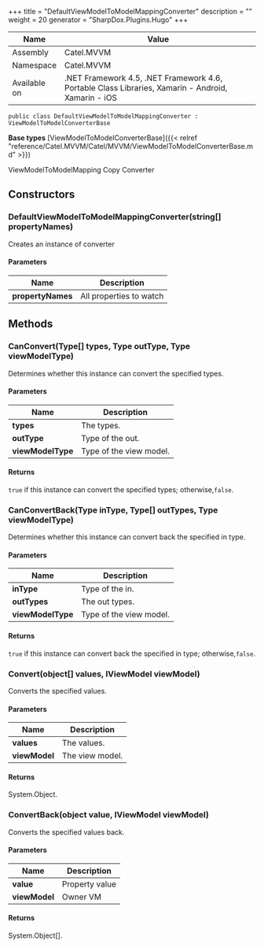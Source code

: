 

+++
title = "DefaultViewModelToModelMappingConverter" 
description = ""
weight = 20
generator = "SharpDox.Plugins.Hugo"
+++

Name|Value
---|---
Assembly|Catel.MVVM
Namespace|Catel.MVVM
Available on|.NET Framework 4.5, .NET Framework 4.6, Portable Class Libraries, Xamarin - Android, Xamarin - iOS

```
public class DefaultViewModelToModelMappingConverter : ViewModelToModelConverterBase
```

**Base types**
[ViewModelToModelConverterBase]({{< relref "reference/Catel.MVVM/Catel/MVVM/ViewModelToModelConverterBase.md" >}})

ViewModelToModelMapping Copy Converter

## Constructors

### DefaultViewModelToModelMappingConverter(string[] propertyNames)

Creates an instance of converter

#### Parameters

Name|Description
---|---
**propertyNames**|All properties to watch

## Methods

### CanConvert(Type[] types, Type outType, Type viewModelType)

Determines whether this instance can convert the specified types.

#### Parameters

Name|Description
---|---
**types**|The types.
**outType**|Type of the out.
**viewModelType**|Type of the view model.

#### Returns

`true` if this instance can convert the specified types; otherwise,`false`.

### CanConvertBack(Type inType, Type[] outTypes, Type viewModelType)

Determines whether this instance can convert back the specified in type.

#### Parameters

Name|Description
---|---
**inType**|Type of the in.
**outTypes**|The out types.
**viewModelType**|Type of the view model.

#### Returns

`true` if this instance can convert back the specified in type; otherwise,`false`.

### Convert(object[] values, IViewModel viewModel)

Converts the specified values.

#### Parameters

Name|Description
---|---
**values**|The values.
**viewModel**|The view model.

#### Returns

System.Object.

### ConvertBack(object value, IViewModel viewModel)

Converts the specified values back.

#### Parameters

Name|Description
---|---
**value**|Property value
**viewModel**|Owner VM

#### Returns

System.Object[].


